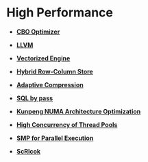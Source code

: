 # High Performance<a name="EN-US_TOPIC_0000001088278200"></a>

-   **[CBO Optimizer](cbo-optimizer.md)**  

-   **[LLVM](llvm.md)**  

-   **[Vectorized Engine](vectorized-engine.md)**  

-   **[Hybrid Row-Column Store](hybrid-row-column-store.md)**  

-   **[Adaptive Compression](adaptive-compression.md)**  

-   **[SQL by pass](sql-by-pass.md)**  

-   **[Kunpeng NUMA Architecture Optimization](kunpeng-numa-architecture-optimization.md)**  

-   **[High Concurrency of Thread Pools](high-concurrency-of-thread-pools.md)**  

-   **[SMP for Parallel Execution](smp-for-parallel-execution.md)**  

-   **[ScRlcok](scrlock.md)**  


